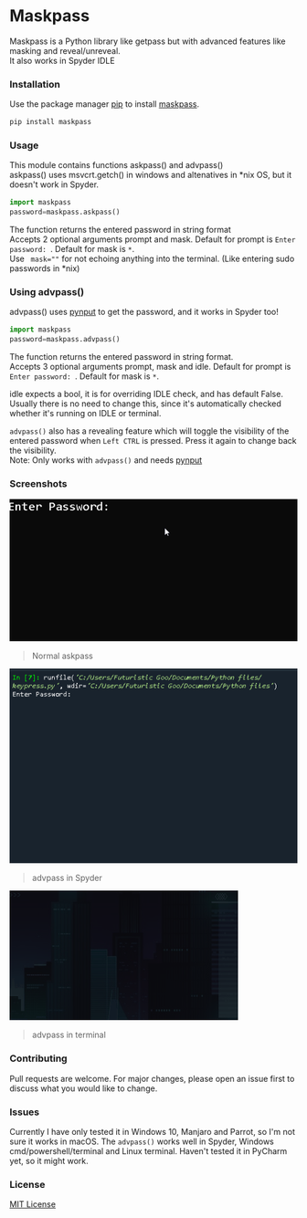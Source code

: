 # Maskpass

Maskpass is a Python library like getpass but with advanced features like masking and reveal/unreveal.   
It also works in Spyder IDLE

### Installation

Use the package manager [pip](https://pip.pypa.io/en/stable/) to install [maskpass](https://pypi.org/project/maskpass/).

```bash
pip install maskpass
```

### Usage
This module contains functions askpass() and advpass()  
askpass() uses msvcrt.getch() in windows and altenatives in *nix OS, but it doesn't work in Spyder. 

```python
import maskpass
password=maskpass.askpass()

```

The function returns the entered password in string format  
Accepts 2 optional arguments prompt and mask.  Default for prompt is `Enter password: `.  Default for mask is `*`.  
Use ` mask=""` for not echoing anything into the terminal. (Like entering sudo passwords in *nix)

### Using advpass()

advpass() uses [pynput](https://pypi.org/project/pynput/) to get the password, and it works in Spyder too!


```python
import maskpass
password=maskpass.advpass()
```
The function returns the entered password in string format.  
Accepts 3 optional arguments prompt, mask and idle.  Default for prompt is `Enter password: `. Default for mask is `*`.

idle expects a bool, it is for overriding IDLE check, and has default False. Usually there is no need to change this, since it's automatically checked whether it's running on IDLE or terminal.  

`advpass()` also has a revealing feature which will toggle the visibility of the entered password when `Left CTRL` is pressed.       Press it again to change back the visibility.  
Note: Only works with `advpass()` and needs [pynput](https://pypi.org/project/pynput/)

### Screenshots
![Example GIF](https://raw.githubusercontent.com/FuturisticGoo/maskpass/main/images/example.gif)
>Normal askpass

![Spyder Example GIF](https://raw.githubusercontent.com/FuturisticGoo/maskpass/main/images/example2.gif)
>advpass in Spyder

![Terminal Example GIF](https://raw.githubusercontent.com/FuturisticGoo/maskpass/main/images/example3.gif)
>advpass in terminal

### Contributing
Pull requests are welcome. For major changes, please open an issue first to discuss what you would like to change.

### Issues
Currently I have only tested it in Windows 10, Manjaro and Parrot, so I'm not sure it works in macOS.
The `advpass()` works well in Spyder, Windows cmd/powershell/terminal and Linux terminal.
Haven't tested it in PyCharm yet, so it might work.

### License
[MIT License](https://choosealicense.com/licenses/mit/)
